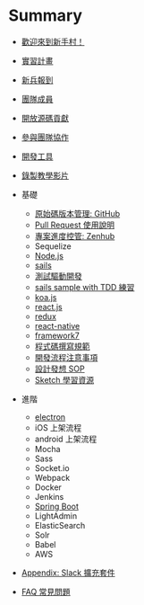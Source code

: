 # Summary

- [歡迎來到新手村！](README.md)
- [實習計畫](intern.md)
- [新兵報到](onboard.md)
- [團隊成員](member.md)
- [開放源碼貢獻](contribution.md)
- [參與團隊協作](cowork.md)
- [開發工具](devtool.md)
- [錄製教學影片](tutor.md)

- 基礎

  - [原始碼版本管理: GitHub](github.md)
  - [Pull Request 使用說明](pull_request.md)
  - [專案進度控管: Zenhub](zenhub.md)
  - Sequelize
  - [Node.js](nodejs.md)
  - [sails](sails.md)
  - [測試驅動開發](tdd.md)
  - [sails sample with TDD 練習](sails_tdd.md)
  - [koa.js](koa.md)
  - [react.js](reactjs.md)
  - [redux](redux.md)
  - [react-native](react-native.md)
  - [framework7](framework7.md)
  - [程式碼撰寫規範](code_convention.md)
  - [開發流程注意事項](development_notice.md)
  - [設計發想 SOP](design.md)
  - [Sketch 學習資源](sketch.md)

- 進階

  - [electron](electron.md)
  - iOS 上架流程
  - android 上架流程
  - Mocha
  - Sass
  - Socket.io
  - Webpack
  - Docker
  - Jenkins
  - [Spring Boot](spring_boot.md)
  - LightAdmin
  - ElasticSearch
  - Solr
  - Babel
  - AWS

- [Appendix: Slack 擴充套件](source/slack-integration.md)
- [FAQ 常見問題](faq.md)
